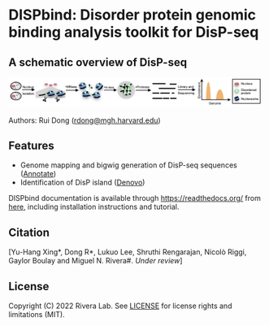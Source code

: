 # DISPbind: Disorder protein genomic binding analysis toolkit for DisP-seq

A schematic overview of DisP-seq
-----------------------------------
<img src="https://github.com/rdong08/DISPbind/blob/master/docs/image/DisP-seq.png" width="500">

Authors: Rui Dong (rdong@mgh.harvard.edu)

## Features

* Genome mapping and bigwig generation of DisP-seq sequences ([Annotate](modules/annotate.md))
* Identification of DisP island ([Denovo](modules/denovo.md))

DISPbind documentation is available through https://readthedocs.org/ from [here](http://DISPbind.readthedocs.org), including installation instructions and tutorial.

## Citation

[Yu-Hang Xing\*, Dong R\*, Lukuo Lee, Shruthi Rengarajan, Nicolò Riggi, Gaylor Boulay and Miguel N. Rivera#.  *Under review*]

## License
Copyright (C) 2022 Rivera Lab. See [LICENSE](about/license.md) for license rights and limitations (MIT).
